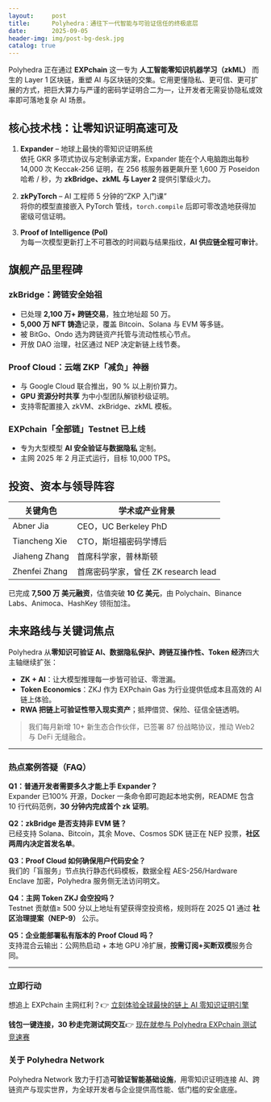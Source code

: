 ```yaml
---
layout:     post
title:      Polyhedra：通往下一代智能与可验证信任的终极底层
date:       2025-09-05
header-img: img/post-bg-desk.jpg
catalog: true
---
```


Polyhedra 正在通过 **EXPchain** 这一专为 **人工智能零知识机器学习（zkML）** 而生的 Layer 1 区块链，重塑 AI 与区块链的交集。它用更懂隐私、更可信、更可扩展的方式，把巨大算力与严谨的密码学证明合二为—，让开发者无需妥协隐私或效率即可落地复杂 AI 场景。

## 核心技术栈：让零知识证明高速可及

1. **Expander** – 地球上最快的零知识证明系统  
   依托 GKR 多项式协议与定制承诺方案，Expander 能在个人电脑跑出每秒 14,000 次 Keccak-256 证明，在 256 核服务器更飙升至 1,600 万 Poseidon 哈希 / 秒，为 **zkBridge、zkML 与 Layer 2** 提供引擎级火力。

2. **zkPyTorch** – AI 工程师 5 分钟的“ZKP 入门课”  
   将你的模型直接嵌入 PyTorch 管线，`torch.compile` 后即可零改造地获得加密级可信证明。

3. **Proof of Intelligence (PoI)**  
   为每一次模型更新打上不可篡改的时间戳与结果指纹，**AI 供应链全程可审计**。

## 旗舰产品里程碑

### zkBridge：跨链安全始祖  
- 已处理 **2,100 万+ 跨链交易**，独立地址超 50 万。  
- **5,000 万 NFT 铸造**记录，覆盖 Bitcoin、Solana 与 EVM 等多链。  
- 被 BitGo、Ondo 选为跨链资产托管与流动性核心节点。  
- 开放 DAO 治理，社区通过 NEP 决定新链上线节奏。

### Proof Cloud：云端 ZKP「减负」神器  
- 与 Google Cloud 联合推出，90 % 以上削价算力。  
- **GPU 资源分时共享** 为中小型团队解锁秒级证明。  
- 支持零配置接入 zkVM、zkBridge、zkML 模板。

### EXPchain「全部链」Testnet 已上线  
- 专为大型模型 **AI 安全验证与数据隐私** 定制。  
- 主网 2025 年 2 月正式运行，目标 10,000 TPS。  

## 投资、资本与领导阵容

| 关键角色 | 学术或产业背景 |
| --- | --- |
| Abner Jia | CEO，UC Berkeley PhD |
| Tiancheng Xie | CTO，斯坦福密码学博后 |
| Jiaheng Zhang | 首席科学家，普林斯顿 |
| Zhenfei Zhang | 首席密码学家，曾任 ZK research lead |

已完成 **7,500 万 美元融资**，估值突破 **10 亿 美元**，由 Polychain、Binance Labs、Animoca、HashKey 领衔加注。

## 未来路线与关键词焦点

Polyhedra 从**零知识可验证 AI、数据隐私保护、跨链互操作性、Token 经济**四大主轴继续扩张：

- **ZK + AI**：让大模型推理每一步皆可验证、零泄漏。  
- **Token Economics**：ZKJ 作为 EXPchain Gas 为行业提供低成本且高效的 AI 链上体验。  
- **RWA 把链上可验证性带入现实资产**；抵押借贷、保险、征信全链透明。  

> 我们每月新增 10+ 新生态合作伙伴，已签署 87 份战略协议，推动 Web2 与 DeFi 无缝融合。

---

### 热点案例答疑（FAQ）

**Q1：普通开发者需要多久才能上手 Expander？**  
Expander 已100% 开源，Docker 一条命令即可跑起本地实例，README 包含 10 行代码范例，**30 分钟内完成首个 zk 证明**。

**Q2：zkBridge 是否支持非 EVM 链？**  
已经支持 Solana、Bitcoin，其余 Move、Cosmos SDK 链正在 NEP 投票，**社区两周内决定首发名单**。

**Q3：Proof Cloud 如何确保用户代码安全？**  
我们的「盲服务」节点执行静态代码模板，数据全程 AES-256/Hardware Enclave 加密，Polyhedra 服务侧无法访问明文。

**Q4：主网 Token ZKJ 会空投吗？**  
Testnet 贡献值≥ 500 分以上地址有望获得空投资格，规则将在 2025 Q1 通过 **社区治理提案（NEP-9）** 公示。

**Q5：企业能部署私有版本的 Proof Cloud 吗？**  
支持混合云输出：公网热启动 + 本地 GPU 冷扩展，**按需订阅+买断双模**服务合同。

---

### 立即行动

想追上 EXPchain 主网红利？👉 [立刻体验全球最快的链上 AI 零知识证明引擎](https://okxdog.com/)

**钱包一键连接，30 秒走完测试网交互**👉 [现在就参与 Polyhedra EXPchain 测试竞速赛](https://okxdog.com/)

### 关于 Polyhedra Network  
Polyhedra Network 致力于打造**可验证智能基础设施**，用零知识证明连接 AI、跨链资产与现实世界，为全球开发者与企业提供高性能、低门槛的安全底座。